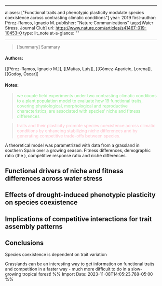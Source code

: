   
---
aliases: ["Functional traits and phenotypic plasticity modulate species coexistence across contrasting climatic conditions"] 
year: 2019 
first-author: Pérez-Ramos, Ignacio M.
publisher: "Nature Communications" 
tags:[Water Stress, Journal Club]
url: https://www.nature.com/articles/s41467-019-10453-0 
type: lit_note
at-a-glance: ""

--- 

>[!summary] Summary
#### Authors:
[[Pérez-Ramos, Ignacio M.]], [[Matías, Luis]], [[Gómez-Aparicio, Lorena]], [[Godoy, Óscar]]
#### Notes:
 
> <span style="color: #90EE90">we couple field experiments under two contrasting climatic conditions to a plant population model</span> <span style="color: #90EE90">to evaluate how 19 functional traits, covering physiological, morphological and reproductive characteristics, are associated with species’ niche and fitness differences</span> 

> <span style="color: #FFC0CB">traits and their plasticity promote species coexistence across climatic conditions by enhancing stabilizing niche differences and by generating competitive trade-offs between species.</span>

A theoretical model was parametrized with data from a grassland in southern Spain over a growing season. Fitness differences, demographic ratio (the ), competitive response ratio and niche differences.
## Functional drivers of niche and fitness differences across water stress


## Effects of drought-induced phenotypic plasticity on species coexistence

## Implications of competitive interactions for trait assembly patterns


## Conclusions
Species coexistence is dependent on trait variation


Grasslands can be an interesting way to get information on functional traits and competition in a faster way - much more difficult to do in a slow-growing tropical forest!
%% Import Date: 2023-11-08T14:05:23.788-05:00 %%
